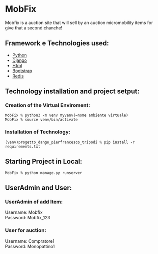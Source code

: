 # MobFix
Mobfix is a auction site that will sell by an auction micromobility items for give that a second chanche!


## Framework e Technologies used:
- [Python](https://docs.python.org/3/) 
- [Django](https://docs.djangoproject.com/en/4.1/)
- [Html](https://developer.mozilla.org/en-US/docs/Web/HTML)
- [Bootstrap](https://getbootstrap.com/)
- [Redis](https://redis.io)

## Technology installation and project setput:
### Creation of the Virtual Enviroment:
```
MobFix % python3 -m venv myvenv(=nome ambiente virtuale)
MobFix % source venv/bin/activate
```
### Installation of Technology:
```
(venv)progetto_dango_pierfrancesco_tripodi % pip install -r requirements.txt
```

## Starting Project in Local:
```
MobFix % python manage.py runserver
```


## UserAdmin and User:
### UserAdmin of add Item:
Username: Mobfix
<br>
Password: Mobfix_123 

### User for auction: 
Username: Compratore1
<br>
Password: Monopattino1

